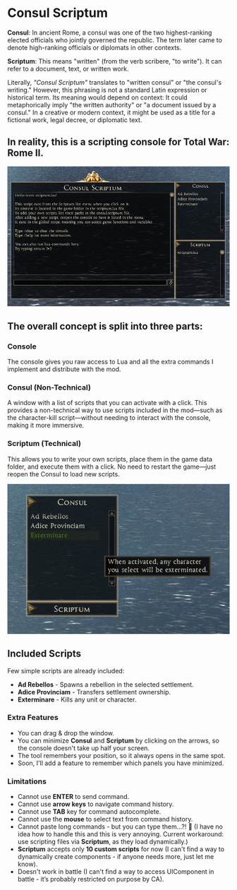 # Consul Scriptum

**Consul**: In ancient Rome, a consul was one of the two highest-ranking elected officials who jointly governed the republic. The term later came to denote high-ranking officials or diplomats in other contexts.

**Scriptum**: This means "written" (from the verb scribere, "to write"). It can refer to a document, text, or written work.

Literally, *"Consul Scriptum"* translates to "written consul" or "the consul's writing." However, this phrasing is not a standard Latin expression or historical term. Its meaning would depend on context: It could metaphorically imply "the written authority" or "a document issued by a consul." In a creative or modern context, it might be used as a title for a fictional work, legal decree, or diplomatic text.

## In reality, this is a scripting console for Total War: Rome II.

![Consul Scriptum](./extras/consul-scriptum.png)

## The overall concept is split into three parts:

### Console
The console gives you raw access to Lua and all the extra commands I implement and distribute with the mod.

### Consul (Non-Technical)
A window with a list of scripts that you can activate with a click. This provides a non-technical way to use scripts included in the mod—such as the character-kill script—without needing to interact with the console, making it more immersive.

### Scriptum (Technical)
This allows you to write your own scripts, place them in the game data folder, and execute them with a click. No need to restart the game—just reopen the Consul to load new scripts.

![Consul Scripts](./extras/consul-scripts.png)

## Included Scripts
Few simple scripts are already included:
- **Ad Rebellos** - Spawns a rebellion in the selected settlement.
- **Adice Provinciam** - Transfers settlement ownership.
- **Exterminare** - Kills any unit or character.

### Extra Features
- You can drag & drop the window.
- You can minimize **Consul** and **Scriptum** by clicking on the arrows, so the console doesn't take up half your screen.
- The tool remembers your position, so it always opens in the same spot.
- Soon, I'll add a feature to remember which panels you have minimized.

### Limitations
- Cannot use **ENTER** to send command.
- Cannot use **arrow keys** to navigate command history.
- Cannot use **TAB** key for command autocomplete.
- Cannot use the **mouse** to select text from command history.
- Cannot paste long commands - but you can type them...?! 🤷 (I have no idea how to handle this and this is very annoying. Current workaround: use scripting files via **Scriptum**, as they load dynamically.)
- **Scriptum** accepts only **10 custom scripts** for now (I can't find a way to dynamically create components - if anyone needs more, just let me know).
- Doesn't work in battle (I can't find a way to access UIComponent in battle - it’s probably restricted on purpose by CA).

